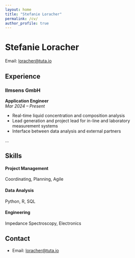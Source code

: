 ```yaml
---
layout: home
title: "Stefanie Loracher"
permalink: /cv/
author_profile: true
---
```


# Stefanie Loracher

Email: loracher@tuta.io

## Experience

### Ilmsens GmbH
**Application Engineer**  
*Mar 2024 – Present*  
- Real-time liquid concentration and composition analysis  
- Lead generation and project lead for in-line and laboratory measurement systems  
- Interface between data analysis and external partners

...

## Skills

<div class="skills-grid">
  <div class="skill-panel" data-aos="fade-up" data-aos-delay="100">
    <h4>Project Management</h4>
    <p>Coordinating, Planning, Agile</p>
  </div>
  <div class="skill-panel" data-aos="fade-up" data-aos-delay="200">
    <h4>Data Analysis</h4>
    <p>Python, R, SQL</p>
  </div>
  <div class="skill-panel" data-aos="fade-up" data-aos-delay="300">
    <h4>Engineering</h4>
    <p>Impedance Spectroscopy, Electronics</p>
  </div>
</div>

## Contact

- Email: loracher@tuta.io
